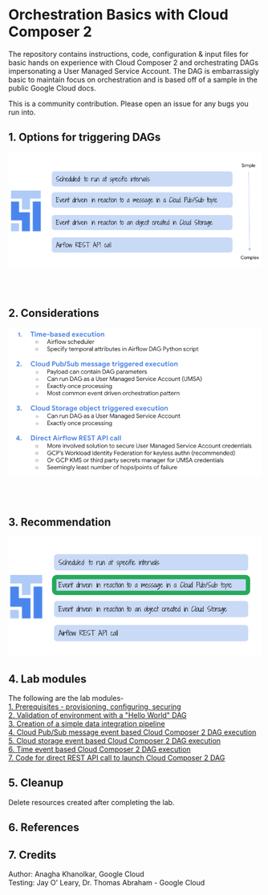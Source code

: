 # Orchestration Basics with Cloud Composer 2

The repository contains instructions, code, configuration & input files for basic hands on experience with Cloud Composer 2 and orchestrating DAGs impersonating a User Managed Service Account. The DAG is embarrassigly basic to maintain focus on orchestration and is based off of a sample in the public Google Cloud docs.<br>

This is a community contribution. Please open an issue for any bugs you run into.

## 1. Options for triggering DAGs

![Options](09-images/00-Options.png)

<br><br>

## 2. Considerations

![Recommended](09-images/02-Considerations.png)

<br><br>

## 3. Recommendation

![Considerations](09-images/01-Recommended.png)


## 4. Lab modules

The following are the lab modules-<br>
[1. Prerequisites - provisioning, configuring, securing](02-prerequisites.md) <BR>
[2. Validation of environment with a "Hello World" DAG](03-hello-world-dag.md) <BR>
[3. Creation of a simple data integration pipeline](04-data-integration-dag.md) <BR>
[4. Cloud Pub/Sub message event based Cloud Composer 2 DAG execution](05-edo-pubsub-event.md) <BR>
[5. Cloud storage event based Cloud Composer 2 DAG execution](06-edo-gcs-event.md) <BR>
[6. Time event based Cloud Composer 2 DAG execution](07-edo-time.md) <BR>
[7. Code for direct REST API call to launch Cloud Composer 2 DAG](08-rest-api-call.md) <BR>

## 5. Cleanup

Delete resources created after completing the lab.
  
## 6. References

## 7. Credits

Author: Anagha Khanolkar, Google Cloud<br>
Testing: Jay O' Leary, Dr. Thomas Abraham - Google Cloud
